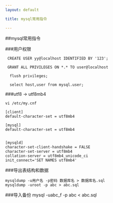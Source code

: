 ```yaml
---
layout: default

title: mysql常用指令

---
```


##mysql常用指令

###用户权限

	 CREATE USER yy@localhost IDENTIFIED BY '123';
	 
	 GRANT ALL PRIVILEGES ON *.* TO user@localhost
	 
	  flush privileges;
	  
	  select host,user from mysql.user; 
	  
	 
###utf8 -> utf8mb4 

 	vi /etc/my.cnf
	  
 	[client]
	default-character-set = utf8mb4
	
	[mysql]
	default-character-set = utf8mb4
	
	
	[mysqld]
	character-set-client-handshake = FALSE
	character-set-server = utf8mb4
	collation-server = utf8mb4_unicode_ci
	init_connect='SET NAMES utf8mb4'


###导出表结构和数据

	mysqldump -u用户名 -p密码 数据库名 > 数据库名.sql
	mysqldump -uroot -p abc > abc.sql
	
###导入备份
	mysql -uabc_f -p abc < abc.sql







    


